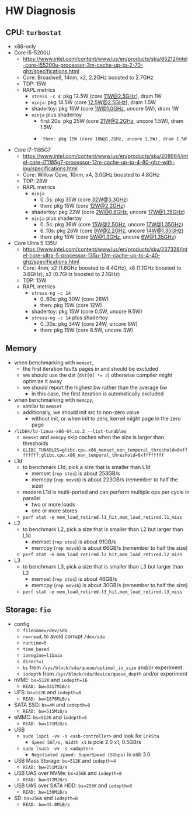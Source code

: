 HW Diagnosis
============

## CPU: `turbostat`

- x86-only
- Core i5-5200U
  - <https://www.intel.com/content/www/us/en/products/sku/85212/intel-core-i55200u-processor-3m-cache-up-to-2-70-ghz/specifications.html>
  - Core: Broadwell, 14nm, x2, 2.2GHz boosted to 2.7GHz
  - TDP: 15W
  - RAPL metrics
    - `stress -c 4`: pkg 12.5W (core 11W@2.5GHz), dram 1W
    - `ninja`: pkg 14.5W (core 12.5W@2.5GHz), dram 1.5W
    - shadertoy: pkg 15W (core 1W@1.0GHz, uncore 5W), dram 1W
    - `ninja` plus shadertoy
      - first 20s: pkg 25W (core 21W@2.2GHz, uncore 1.5W), dram 1.5W
      -      then: pkg 15W (core 10W@1.2GHz, uncore 1.5W), dram 1.5W
- Core i7-1185G7
  - <https://www.intel.com/content/www/us/en/products/sku/208664/intel-core-i71185g7-processor-12m-cache-up-to-4-80-ghz-with-ipu/specifications.html>
  - Core: Willow Cove, 10nm, x4, 3.0GHz boosted to 4.8GHz
  - TDP: 28W
  - RAPL metrics
    - `ninja`
      - 0..5s: pkg 35W (core 32W@3.3GHz)
      -  then: pkg 15W (core 12W@2.2GHz)
    - shadertoy: pkg 22W (core 2W@0.8GHz, uncore 17W@1.35GHz)
    - `ninja` plus shadertoy
      -  0..5s: pkg 36W (core 15W@2.5GHz, uncore 17W@1.35GHz)
      - 6..10s: pkg 26W (core 9W@2.2GHz, uncore 14W@1.35GHz)
      -   then: pkg 15W (core 5W@1.3GHz, uncore 6W@1.35GHz)
- Core Ultra 5 135U
  - <https://www.intel.com/content/www/us/en/products/sku/237328/intel-core-ultra-5-processor-135u-12m-cache-up-to-4-40-ghz/specifications.html>
  - Core: 4nm, x2 (1.6GHz boosted to 4.4GHz), x8 (1.1GHz boosted to 3.6GHz), x2 (0.7GHz boosted to 2.1GHz)
  - TDP: 15W
  - RAPL metrics
    - `stress-ng -c 14`
      - 0..60s: pkg 30W (core 26W)
      -   then: pkg 15W (core 12W)
    - shadertoy: pkg 15W (core 0.5W, uncore 9.5W)
    - `stress-ng -c 14` plus shadertoy
      - 0..30s: pkg 34W (core 24W, uncore 6W)
      -   then: pkg 15W (core 8.5W, uncore 3W)

## Memory

- when benchmarking with `memset`,
  - the first iteration faults pages in and should be excluded
  - we should use the dst (`dst[0] *= 2`) otherwise compiler might optimize
    it away
  - we should report the highest bw rather than the average bw
    - in this case, the first iteration is automatically excluded
- when benchmarking with `memcpy`,
  - similar to `memset`
  - additionally, we should init src to non-zero value
    - without init, or when init to zero, kernel might page in the zero page
- `/lib64/ld-linux-x86-64.so.2 --list-tunables`
  - `memset` and `memcpy` skip caches when the size is larger than thresholds
  - `GLIBC_TUNABLES=glibc.cpu.x86_memset_non_temporal_threshold=0xffffffff:glibc.cpu.x86_non_temporal_threshold=0xffffffff`
- L1d
  - to benchmark L1d, pick a size that is smaller than L1d
    - memset (`rep stos`) is about 253GB/s
    - memcpy (`rep movsb`) is about 223GB/s (remember to half the size)
  - modern L1d is multi-ported and can perform multiple ops per cycle in parallel
    - two or more loads
    - one or more stores
  - `perf stat -e mem_load_retired.l1_hit,mem_load_retired.l1_miss`
- L2
  - to benchmark L2, pick a size that is smaller than L2 but larger than L1d
    - memset (`rep stos`) is about 91GB/s
    - memcpy (`rep movsb`) is about 66GB/s (remember to half the size)
  - `perf stat -e mem_load_retired.l2_hit,mem_load_retired.l2_miss`
- L3
  - to benchmark L3, pick a size that is smaller than L3 but larger than L2
    - memset (`rep stos`) is about 46GB/s
    - memcpy (`rep movsb`) is about 30GB/s (remember to half the size)
  - `perf stat -e mem_load_retired.l3_hit,mem_load_retired.l3_miss`

## Storage: `fio`

- config
  - `filename=/dev/sda`
  - `rw=read`, to avoid corrupt `/dev/sda`
  - `runtime=5`
  - `time_based`
  - `ioengine=libaio`
  - `direct=1`
  - `bs` from `/sys/block/sda/queue/optimal_io_size` and/or experiment
  - `iodepth` from `/sys/block/sda/device/queue_depth` and/or experiment
- nVME: `bs=512K` and `iodepth=16`
  - `READ: bw=3317MiB/s`
- UFS: `bs=512K` and `iodepth=8`
  - `READ: bw=1876MiB/s`
- SATA SSD: `bs=4M` and `iodepth=8`
  - `READ: bw=515MiB/s`
- eMMC: `bs=512K` and `iodepth=8`
  - `READ: bw=171MiB/s`
- USB
  - `sudo lspci -vv -s <usb-controller>` and look for `LnkSta`
    - `Speed 5GT/s, Width x1` is pcie 2.0 x1, 0.5GB/s
  - `sudo lsusb -vv -s <adapter>`
    - `Negotiated speed: SuperSpeed (5Gbps)` is usb 3.0
- USB Mass Storage: `bs=512K` and `iodepth=4`
  - `READ: bw=251MiB/s`
- USB UAS over NVMe: `bs=256K` and `iodepth=8`
  - `READ: bw=372MiB/s`
- USB UAS over SATA HDD: `bs=256K` and `iodepth=8`
  - `READ: bw=130MiB/s`
- SD: `bs=256K` and `iodepth=8`
  - `READ: bw=45.0MiB/s`
